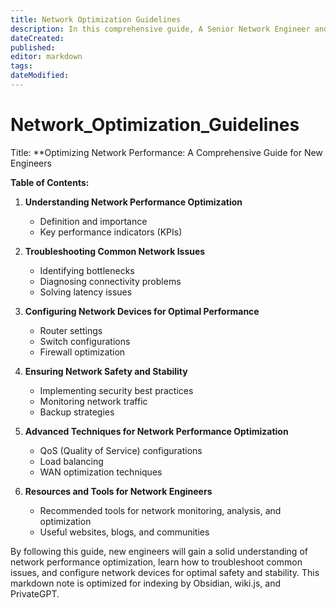 ```yaml
---
title: Network Optimization Guidelines
description: In this comprehensive guide, A Senior Network Engineer and Technical Writer, shares his expertise on network performance optimization, troubleshooting, and configuring network devices to ensure safety and stability. This markdown note is designed to help new engineers master essential skills for maintaining efficient and secure networks.
dateCreated: 
published: 
editor: markdown
tags: 
dateModified: 
---
```

# Network_Optimization_Guidelines

Title: **Optimizing Network Performance: A Comprehensive Guide for New Engineers

**Table of Contents:**

1. **Understanding Network Performance Optimization**
    
    - Definition and importance
    - Key performance indicators (KPIs)
2. **Troubleshooting Common Network Issues**
    
    - Identifying bottlenecks
    - Diagnosing connectivity problems
    - Solving latency issues
3. **Configuring Network Devices for Optimal Performance**
    
    - Router settings
    - Switch configurations
    - Firewall optimization
4. **Ensuring Network Safety and Stability**
    
    - Implementing security best practices
    - Monitoring network traffic
    - Backup strategies
5. **Advanced Techniques for Network Performance Optimization**
    
    - QoS (Quality of Service) configurations
    - Load balancing
    - WAN optimization techniques
6. **Resources and Tools for Network Engineers**
    
    - Recommended tools for network monitoring, analysis, and optimization
    - Useful websites, blogs, and communities

By following this guide, new engineers will gain a solid understanding of network performance optimization, learn how to troubleshoot common issues, and configure network devices for optimal safety and stability. This markdown note is optimized for indexing by Obsidian, wiki.js, and PrivateGPT.